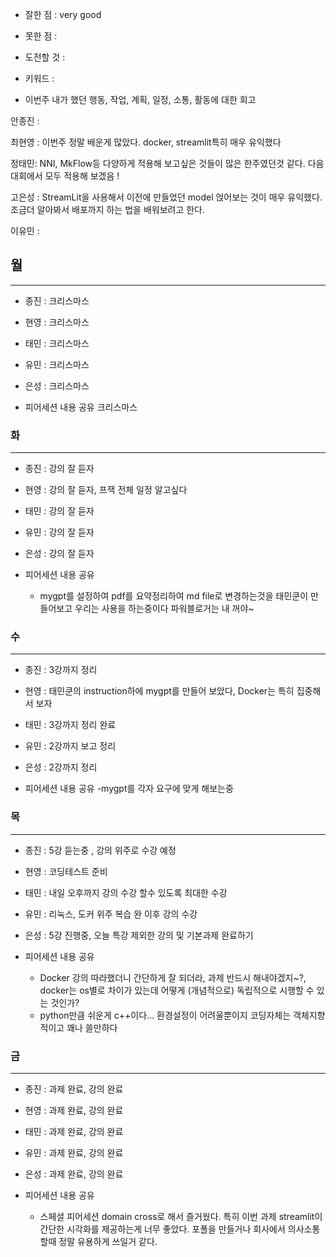 - 잘한 점 : very good

- 못한 점 : 
    
- 도전할 것 : 

- 키워드 : 

- 이번주 내가 했던 행동, 작업, 계획, 일정, 소통, 활동에 대한 회고

안종진 : 

최현영 : 이번주 정말 배운게 많았다. docker, streamlit특히 매우 유익했다

정태민:  NNI, MkFlow등 다양하게 적용해 보고싶은 것들이 많은 한주였던것 같다. 다음 대회에서 모두 적용해 보겠음 !

고은성 : StreamLit을 사용해서 이전에 만들었던 model 얹어보는 것이 매우 유익했다. 조금더 알아봐서 배포까지 하는 법을 배워보려고 한다. 

이유민 : 

## 월

---

- 종진 : 크리스마스
- 현영 : 크리스마스
- 태민 : 크리스마스
- 유민 : 크리스마스
- 은성 : 크리스마스

- 피어세션 내용 공유
    크리스마스

### 화

---

- 종진 : 강의 잘 듣자 
- 현영 : 강의 잘 듣자, 프잭 전체 일정 알고싶다
- 태민 : 강의 잘 듣자
- 유민 : 강의 잘 듣자
- 은성 : 강의 잘 듣자

- 피어세션 내용 공유
    - mygpt를 설정하여 pdf를 요약정리하여 md file로 변경하는것을 태민쿤이 만들어보고 우리는 사용을 하는중이다 파워블로거는 내 꺼야~

### 수

---

- 종진 : 3강까지 정리
- 현영 : 태민쿤의 instruction하에 mygpt를 만들어 보았다, Docker는 특히 집중해서 보자
- 태민 : 3강까지 정리 완료
- 유민 : 2강까지 보고 정리
- 은성 : 2강까지 정리

- 피어세션 내용 공유
    -mygpt를 각자 요구에 맞게 해보는중

### 목

---

- 종진 : 5강 듣는중 , 강의 위주로 수강 예정
- 현영 : 코딩테스트 준비
- 태민 : 내일 오후까지 강의 수강 할수 있도록 최대한 수강
- 유민 : 리눅스, 도커 위주 복습 완 이후 강의 수강
- 은성 : 5강 진행중, 오늘 특강 제외한 강의 및 기본과제 완료하기

- 피어세션 내용 공유
    - Docker 강의 따라했더니 간단하게 잘 되더라, 과제 반드시 해내야겠지~?, docker는 os별로 차이가 있는데 어떻게 (개념적으로) 독립적으로 시행할 수 있는 것인가?
    - python만큼 쉬운게 c++이다... 환경설정이 어려울뿐이지 코딩자체는 객체지향적이고 꽤나 쓸만하다

### 금

---

- 종진 : 과제 완료, 강의 완료
- 현영 : 과제 완료, 강의 완료
- 태민 : 과제 완료, 강의 완료
- 유민 : 과제 완료, 강의 완료
- 은성 : 과제 완료, 강의 완료

- 피어세션 내용 공유
    - 스페셜 피어세션 domain cross로 해서 즐거웠다. 특히 이번 과제 streamlit이 간단한 시각화를 제공하는게 너무 좋았다. 포폴을 만들거나 회사에서 의사소통할때 정말 유용하게 쓰일거 같다.
